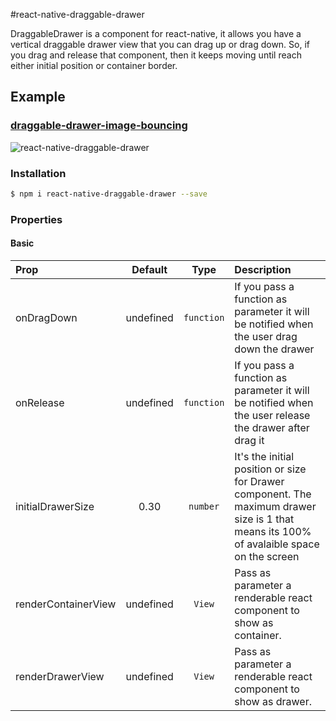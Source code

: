 #react-native-draggable-drawer

DraggableDrawer is a component for react-native, it allows you have a vertical draggable drawer view that you can drag up or drag down. So, if you drag and release that component, then it keeps moving until reach  either initial position or container border.  

## Example
### [draggable-drawer-image-bouncing](https://github.com/llanox/react-native-draggable-drawer/blob/master/DraggableDrawer/DemoScreen.js)

![react-native-draggable-drawer](http://i.imgur.com/AequjyD.gif)

### Installation

```bash
$ npm i react-native-draggable-drawer --save
```

### Properties

#### Basic

| Prop  | Default  | Type | Description |
| :------------ |:---------------:| :---------------:| :-----|
| onDragDown | undefined | `function` | If you pass a function as parameter it will be notified when the user drag down the drawer  |
| onRelease | undefined | `function` | If you pass a function as parameter it will be notified when the user release the drawer after drag it |
| initialDrawerSize | 0.30 | `number` | It's the initial position or size for Drawer component. The maximum drawer size is 1 that means its 100% of avalaible space on the screen |
| renderContainerView | undefined | `View` | Pass as parameter a renderable react component to show as container. |
| renderDrawerView | undefined | `View` | Pass as parameter a renderable react component to show as drawer. |


